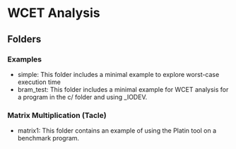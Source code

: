 # WCET Analysis

## Folders

### Examples

- simple: This folder includes a minimal example to explore worst-case execution time
- bram_test: This folder includes a minimal example for WCET analysis for a program in the c/ folder and using _IODEV.

### Matrix Multiplication (Tacle)

- matrix1: This folder contains an example of using the Platin tool on a benchmark program.
